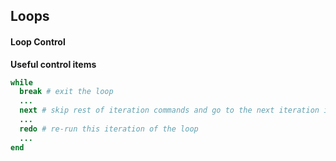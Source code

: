 ## Loops

#### Loop Control
**Useful control items**
```ruby
while
  break # exit the loop
  ...
  next # skip rest of iteration commands and go to the next iteration in the loop (usually within an if/end)
  ...
  redo # re-run this iteration of the loop
  ...
end
```
